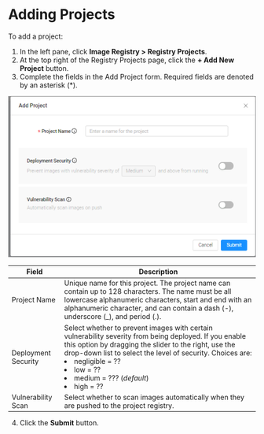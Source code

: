 # Adding Projects

To add a project:

1. In the left pane, click **Image Registry > Registry Projects**.
2. At the top right of the Registry Projects page, click the **\+ Add New Project** button. 
3. Complete the fields in the Add Project form. Required fields are denoted by an asterisk (\*).

![null](</docs/resources/images/registry/add-project.png>)

| **Field**              | **Description**                                 |
| -----------------------|-------------------------------------------------| 
| Project Name           | Unique name for this project. The project name can contain up to 128 characters. The name must be all lowercase alphanumeric characters, start and end with an alphanumeric character, and can contain a dash (-), underscore (_), and period (.).                    |
| Deployment Security    | Select whether to prevent images with certain vulnerability severity from being deployed. If you enable this option by dragging the slider to the right, use the drop-down list to select the level of security. Choices are:<li>negligible = ??</li><li>low = ??</li><li>medium = ??? (*default*)</li><li>high = ??</li>                                |
| Vulnerability Scan     | Select whether to scan images automatically when they are pushed to the project registry.                                   |

4. Click the **Submit** button.